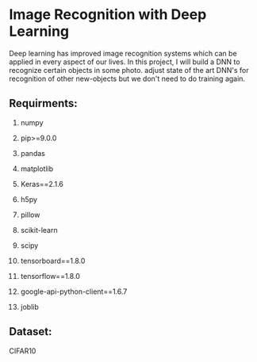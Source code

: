 # Image Recognition with Deep Learning

Deep learning has improved image recognition systems which can be applied in every aspect of our lives. In this project, I will build a DNN to recognize certain objects in some photo. adjust state of the art DNN's for recognition of other new-objects but we don't need to do training again.

## Requirments:
1. numpy  

2. pip>=9.0.0 

3. pandas 

4. matplotlib 

5. Keras==2.1.6 

6. h5py 

7. pillow 

8. scikit-learn 

9. scipy  

10. tensorboard==1.8.0  

11. tensorflow==1.8.0 

12. google-api-python-client==1.6.7 

13. joblib  



## Dataset:
CIFAR10
